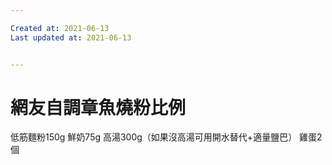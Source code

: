 ```yaml
---

Created at: 2021-06-13
Last updated at: 2021-06-13


---
```


# 網友自調章魚燒粉比例


低筋麵粉150g
鮮奶75g
高湯300g（如果沒高湯可用開水替代+適量鹽巴）
雞蛋2個

